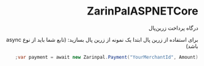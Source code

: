 <div dir="rtl">

# ZarinPalASPNETCore
درگاه پرداخت زرین‌پال

برای استفاده از زرین پال ابتدا یک نمونه از زرین پال بسازید: (تابع شما باید از نوع async باشد)

```c#
var payment = await new Zarinpal.Payment("YourMerchantId", Amount);
```





